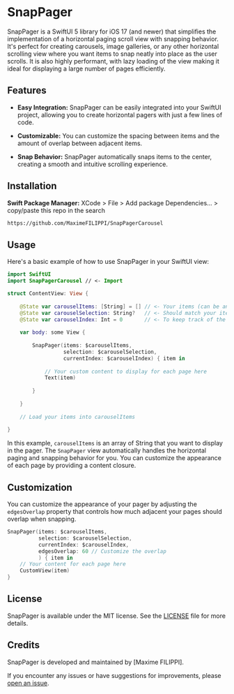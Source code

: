 # SnapPager

SnapPager is a SwiftUI 5 library for iOS 17 (and newer) that simplifies the implementation of a horizontal paging scroll view with snapping behavior. It's perfect for creating carousels, image galleries, or any other horizontal scrolling view where you want items to snap neatly into place as the user scrolls. It is also highly performant, with lazy loading of the view making it ideal for displaying a large number of pages efficiently.

## Features

- **Easy Integration:** SnapPager can be easily integrated into your SwiftUI project, allowing you to create horizontal pagers with just a few lines of code.

- **Customizable:** You can customize the spacing between items and the amount of overlap between adjacent items.

- **Snap Behavior:** SnapPager automatically snaps items to the center, creating a smooth and intuitive scrolling experience.


## Installation

**Swift Package Manager:** XCode > File > Add package Dependencies... > copy/paste this repo in the search
```html
https://github.com/MaximeFILIPPI/SnapPagerCarousel
```


## Usage

Here's a basic example of how to use SnapPager in your SwiftUI view:

```swift
import SwiftUI
import SnapPagerCarousel // <- Import

struct ContentView: View {
    
    @State var carouselItems: [String] = [] // <- Your items (can be anything Hashable)
    @State var carouselSelection: String?   // <- Should match your items type
    @State var carouselIndex: Int = 0       // <- To keep track of the page index
    
    var body: some View {
        
        SnapPager(items: $carouselItems,
                  selection: $carouselSelection,
                  currentIndex: $carouselIndex) { item in
                  
            // Your custom content to display for each page here
            Text(item)
            
        }
        
    }
    
    // Load your items into carouselItems
    
}
```

In this example, `carouselItems` is an array of String that you want to display in the pager. 
The `SnapPager` view automatically handles the horizontal paging and snapping behavior for you. 
You can customize the appearance of each page by providing a content closure.


## Customization

You can customize the appearance of your pager by adjusting the `edgesOverlap` property that controls how much adjacent your pages should overlap when snapping.

```swift
SnapPager(items: $carouselItems,
          selection: $carouselSelection,
          currentIndex: $carouselIndex,
          edgesOverlap: 60 // Customize the overlap
          ) { item in
    // Your content for each page here
    CustomView(item)
}
```


## License

SnapPager is available under the MIT license. See the [LICENSE](https://github.com/MaximeFILIPPI/SnapPagerCarousel/blob/main/LICENSE) file for more details.


## Credits

SnapPager is developed and maintained by [Maxime FILIPPI].

If you encounter any issues or have suggestions for improvements, please [open an issue](https://github.com/MaximeFILIPPI/SnapPagerCarousel/issues).
